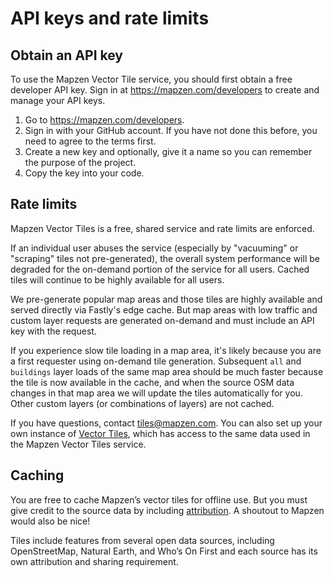 # API keys and rate limits

## Obtain an API key

To use the Mapzen Vector Tile service, you should first obtain a free developer API key. Sign in at https://mapzen.com/developers to create and manage your API keys.

1. Go to https://mapzen.com/developers.
2. Sign in with your GitHub account. If you have not done this before, you need to agree to the terms first.
3. Create a new key and optionally, give it a name so you can remember the purpose of the project.
4. Copy the key into your code.

## Rate limits

Mapzen Vector Tiles is a free, shared service and rate limits are enforced.

If an individual user abuses the service (especially by "vacuuming" or "scraping" tiles not pre-generated), the overall system performance will be degraded for the on-demand portion of the service for all users. Cached tiles will continue to be highly available for all users.

We pre-generate popular map areas and those tiles are highly available and served directly via Fastly's edge cache. But map areas with low traffic and custom layer requests are generated on-demand and must include an API key with the request.

If you experience slow tile loading in a map area, it's likely because you are a first requester using on-demand tile generation. Subsequent `all` and `buildings` layer loads of the same map area should be much faster because the tile is now available in the cache, and when the source OSM data changes in that map area we will update the tiles automatically for you. Other custom layers (or combinations of layers) are not cached.

If you have questions, contact [tiles@mapzen.com](mailto:tiles@mapzen.com). You can also set up your own instance of [Vector Tiles](https://github.com/mapzen/vector-datasource), which has access to the same data used in the Mapzen Vector Tiles service.

## Caching

You are free to cache Mapzen’s vector tiles for offline use. But you must give credit to the source data by including [attribution](attribution.md). A shoutout to Mapzen would also be nice!

Tiles include features from several open data sources, including OpenStreetMap, Natural Earth, and Who’s On First and each source has its own attribution and sharing requirement.
